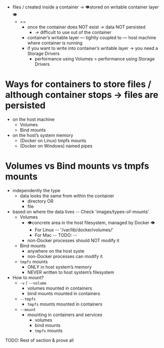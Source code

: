 * files / created inside a container → 👁️stored on writable container layer 👁️
  * ==
    * once the container does NOT exist → data NOT persisted
      * → difficult to use out of the container
    * container’s writable layer — tightly coupled to — host machine where container is running
    * if you want to write into container’s writable layer → you need a Storage Drivers
      * performance using Volumes  > performance using Storage Drivers

# Ways for containers to store files / although container stops → files are persisted
* on the host machine
  * Volumes
  * Bind mounts
* on the host’s system memory
  * (Docker on Linux) tmpfs mounts
  * (Docker on Windows) named pipes

# Volumes vs Bind mounts vs tmpfs mounts
* independently the type
  * data looks the same from within the container
    * directory OR
    * file
* based on where the data lives -- Check 'images/types-of-mounts'
  * Volumes
    * 👁️concrete area in the host filesystem, managed by Docker 👁️
      * For Linux -- '/var/lib/docker/volumes/'
      * For Mac -- TODO: --
    * non-Docker processes should NOT modify it
  * Bind mounts
    * anywhere on the host syste
    * non-Docker processes can modify it
  * `tmpfs` mounts
    * ONLY in host system’s memory
    * NEVER written to host system’s filesystem
* How to mount?
  * `-v` / `--volume`
    * volumes mounted in containers
    * bind mounts mounted in containers
  * `--tmpfs`
    * `tmpfs` mounts mounted in containers
  * `--mount`
    * mounting in containers and services
      * volumes
      * bind mounts
      * `tmpfs` mounts

TODO: Rest of section & prove all
